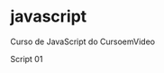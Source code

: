 # javascript
 Curso de JavaScript do CursoemVideo

<a href="https://leonardokremer2006.github.io/javascript/aula01/" target='_blank' style='text-decoration:none'>Script 01</a>